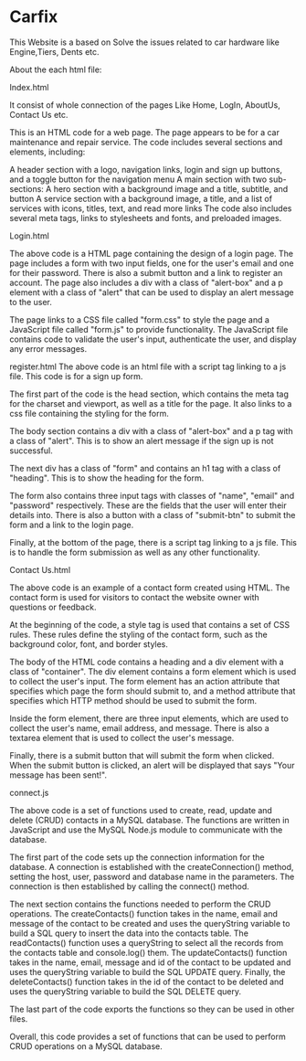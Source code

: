 # Carfix
This Website is a based on Solve the issues related to car hardware like Engine,Tiers, Dents etc.

About the each html file:

Index.html

It consist of whole connection of the pages Like Home, LogIn, AboutUs, Contact Us etc.

This is an HTML code for a web page. The page appears to be for a car maintenance and repair service. The code includes several sections and elements, including:

A header section with a logo, navigation links, login and sign up buttons, and a toggle button for the navigation menu
A main section with two sub-sections:
A hero section with a background image and a title, subtitle, and button
A service section with a background image, a title, and a list of services with icons, titles, text, and read more links
The code also includes several meta tags, links to stylesheets and fonts, and preloaded images.

Login.html

The above code is a HTML page containing the design of a login page. The page includes a form with two input fields, one for the user's email and one for their password. There is also a submit button and a link to register an account. The page also includes a div with a class of "alert-box" and a p element with a class of "alert" that can be used to display an alert message to the user. 

The page links to a CSS file called "form.css" to style the page and a JavaScript file called "form.js" to provide functionality. The JavaScript file contains code to validate the user's input, authenticate the user, and display any error messages.

register.html
The above code is an html file with a script tag linking to a js file. This code is for a sign up form. 

The first part of the code is the head section, which contains the meta tag for the charset and viewport, as well as a title for the page. It also links to a css file containing the styling for the form. 

The body section contains a div with a class of "alert-box" and a p tag with a class of "alert". This is to show an alert message if the sign up is not successful. 

The next div has a class of "form" and contains an h1 tag with a class of "heading". This is to show the heading for the form. 

The form also contains three input tags with classes of "name", "email" and "password" respectively. These are the fields that the user will enter their details into. There is also a button with a class of "submit-btn" to submit the form and a link to the login page. 

Finally, at the bottom of the page, there is a script tag linking to a js file. This is to handle the form submission as well as any other functionality.

Contact Us.html

The above code is an example of a contact form created using HTML. The contact form is used for visitors to contact the website owner with questions or feedback.

At the beginning of the code, a style tag is used that contains a set of CSS rules. These rules define the styling of the contact form, such as the background color, font, and border styles.

The body of the HTML code contains a heading and a div element with a class of "container". The div element contains a form element which is used to collect the user's input. The form element has an action attribute that specifies which page the form should submit to, and a method attribute that specifies which HTTP method should be used to submit the form.

Inside the form element, there are three input elements, which are used to collect the user's name, email address, and message. There is also a textarea element that is used to collect the user's message.

Finally, there is a submit button that will submit the form when clicked. When the submit button is clicked, an alert will be displayed that says "Your message has been sent!".

connect.js

The above code is a set of functions used to create, read, update and delete (CRUD) contacts in a MySQL database. The functions are written in JavaScript and use the MySQL Node.js module to communicate with the database. 

The first part of the code sets up the connection information for the database. A connection is established with the createConnection() method, setting the host, user, password and database name in the parameters. The connection is then established by calling the connect() method. 

The next section contains the functions needed to perform the CRUD operations. The createContacts() function takes in the name, email and message of the contact to be created and uses the queryString variable to build a SQL query to insert the data into the contacts table. The readContacts() function uses a queryString to select all the records from the contacts table and console.log() them. The updateContacts() function takes in the name, email, message and id of the contact to be updated and uses the queryString variable to build the SQL UPDATE query. Finally, the deleteContacts() function takes in the id of the contact to be deleted and uses the queryString variable to build the SQL DELETE query. 

The last part of the code exports the functions so they can be used in other files. 

Overall, this code provides a set of functions that can be used to perform CRUD operations on a MySQL database.
